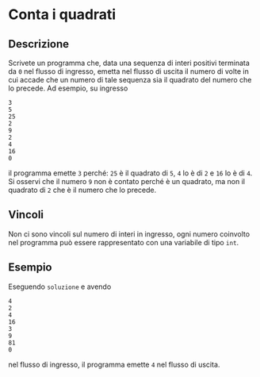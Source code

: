 Conta i quadrati
================

Descrizione
-----------

Scrivete un programma che, data una sequenza di interi positivi terminata da `0`
nel flusso di ingresso, emetta nel flusso di uscita il numero di volte in cui
accade che un numero di tale sequenza sia il quadrato del numero che lo precede.
Ad esempio, su ingresso

    3
    5
    25
    2
    9
    2
    4
    16
    0

il programma emette `3` perché: `25` è il quadrato di `5`, `4` lo è di `2` e
`16` lo è di `4`. Si osservi che il numero `9` non è contato perché è un
quadrato, ma non il quadrato di `2` che è il numero che lo precede.


Vincoli
-------

Non ci sono vincoli sul numero di interi in ingresso, ogni numero coinvolto nel
programma può essere rappresentato con una variabile di tipo `int`.


Esempio
-------

Eseguendo `soluzione` e avendo

    4
    2
    4
    16
    3
    9
    81
    0

nel flusso di ingresso, il programma emette `4` nel flusso di uscita.
